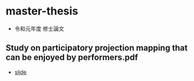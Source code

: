 # master-thesis
- 令和元年度 修士論文

## Study on participatory projection mapping that can be enjoyed by performers.pdf
- [slide](https://github.com/TakaShinoda/master-thesis/blob/master/Study%20on%20participatory%20projection%20mapping%20that%20can%20be%20enjoyed%20by%20performers.pdf)